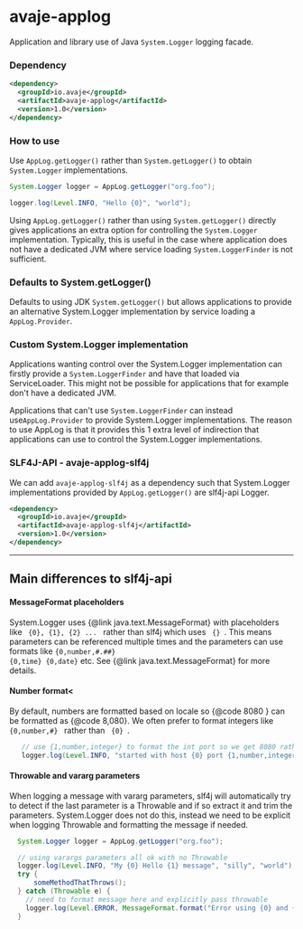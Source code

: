 # avaje-applog

Application and library use of Java `System.Logger` logging facade.

### Dependency

```xml
<dependency>
  <groupId>io.avaje</groupId>
  <artifactId>avaje-applog</artifactId>
  <version>1.0</version>
</dependency>
```

### How to use

Use `AppLog.getLogger()` rather than `System.getLogger()` to obtain `System.Logger` implementations.

```java
System.Logger logger = AppLog.getLogger("org.foo");

logger.log(Level.INFO, "Hello {0}", "world");
```

Using `AppLog.getLogger()` rather than using `System.getLogger()` directly gives applications an extra
option for controlling the `System.Logger` implementation. Typically, this is useful in the
case where application does not have a dedicated JVM where service loading `System.LoggerFinder`
is not sufficient.


### Defaults to System.getLogger()

Defaults to using JDK `System.getLogger()` but allows applications to provide an alternative
System.Logger implementation by service loading a `AppLog.Provider`.


### Custom System.Logger implementation

Applications wanting control over the System.Logger implementation can firstly provide
a `System.LoggerFinder` and have that loaded via ServiceLoader. This might not be possible
for applications that for example don't have a dedicated JVM.

Applications that can't use `System.LoggerFinder` can instead use`AppLog.Provider` to
provide System.Logger implementations. The reason to use AppLog is that it provides this
1 extra level of indirection that applications can use to control the System.Logger
implementations.


### SLF4J-API - avaje-applog-slf4j

We can add `avaje-applog-slf4j` as a dependency such that System.Logger implementations
provided by `AppLog.getLogger()` are slf4j-api Logger.

```xml
<dependency>
  <groupId>io.avaje</groupId>
  <artifactId>avaje-applog-slf4j</artifactId>
  <version>1.0</version>
</dependency>
```


---------------

## Main differences to slf4j-api

#### MessageFormat placeholders

System.Logger uses {@link java.text.MessageFormat} with placeholders like <code> {0}, {1}, {2} ... </code>
rather than slf4j which uses <code> {} </code>. This means parameters can be referenced multiple times
and the parameters can use formats like <code>{0,number,#.##} {0,time} {0,date}</code> etc.
See {@link java.text.MessageFormat} for more details.


#### Number format<

By default, numbers are formatted based on locale so {@code 8080 } can be formatted as {@code 8,080}.
We often prefer to format integers like <code> {0,number,#} </code> rather than <code> {0} </code>.
```java
   // use {1,number,integer} to format the int port so we get 8080 rather than 8,080
   logger.log(Level.INFO, "started with host {0} port {1,number,integer} ", host, port);
```


#### Throwable and vararg parameters

When logging a message with vararg parameters, slf4j will automatically try to detect if the last
parameter is a Throwable and if so extract it and trim the parameters. System.Logger does not do this,
instead we need to be explicit when logging Throwable and formatting the message if needed.

```java
  System.Logger logger = AppLog.getLogger("org.foo");

  // using varargs parameters all ok with no Throwable
  logger.log(Level.INFO, "My {0} Hello {1} message", "silly", "world");
  try {
      someMethodThatThrows();
  } catch (Throwable e) {
    // need to format message here and explicitly pass throwable
    logger.log(Level.ERROR, MessageFormat.format("Error using {0} and {1}", "MyParam0", "OtherParam1"), e);
  }
```
